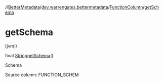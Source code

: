 //[BetterMetadata](../../../index.md)/[dev.warrengates.bettermetadata](../index.md)/[FunctionColumn](index.md)/[getSchema](get-schema.md)

# getSchema

[jvm]\

final [String](https://docs.oracle.com/javase/8/docs/api/java/lang/String.html)[getSchema](get-schema.md)()

Schema

Source column: FUNCTION_SCHEM
